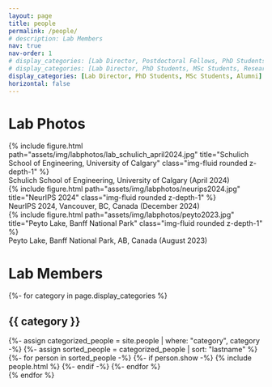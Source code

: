 ```yaml
---
layout: page
title: people
permalink: /people/
# description: Lab Members
nav: true
nav-order: 1
# display_categories: [Lab Director, Postdoctoral Fellows, PhD Students, MSc Students, Research Associates, Undergraduates, Collaborators, Alumni]
# display_categories: [Lab Director, PhD Students, MSc Students, Research Assistants, Undergraduates, High School, Alumni]
display_categories: [Lab Director, PhD Students, MSc Students, Alumni]
horizontal: false
---
```

# Lab Photos

<div class="row">
    <div class="col-sm mt-3 mt-md-0">
        {% include figure.html path="assets/img/labphotos/lab_schulich_april2024.jpg" title="Schulich School of Engineering, University of Calgary" class="img-fluid rounded z-depth-1" %}
    </div>
</div>
<div class="caption">
    Schulich School of Engineering, University of Calgary (April 2024)
</div>

<div class="row">
    <div class="col-sm mt-3 mt-md-0">
        {% include figure.html path="assets/img/labphotos/neurips2024.jpg" title="NeurIPS 2024" class="img-fluid rounded z-depth-1" %}
    </div>
</div>
<div class="caption">
    NeurIPS 2024, Vancouver, BC, Canada (December 2024)
</div>

<div class="row">
    <div class="col-sm mt-3 mt-md-0">
        {% include figure.html path="assets/img/labphotos/peyto2023.jpg" title="Peyto Lake, Banff National Park" class="img-fluid rounded z-depth-1" %}
    </div>
</div>
<div class="caption">
    Peyto Lake, Banff National Park, AB, Canada (August 2023)
</div>


# Lab Members

<!-- pages/people.md -->
<div class="people">
  <!-- Display categorized people -->
  {%- for category in page.display_categories %}
  <h2 class="category">{{ category }}</h2>
  {%- assign categorized_people = site.people | where: "category", category -%}
  {%- assign sorted_people = categorized_people | sort: "lastname" %}
  <!-- Generate cards for each person -->
  <div class="grid">
    {%- for person in sorted_people -%}
      {%- if person.show -%}
        {% include people.html %}
      {%- endif -%}
    {%- endfor %}
  </div>
  {% endfor %}
</div>
